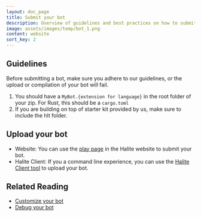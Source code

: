 ```yaml
---
layout: doc_page
title: Submit your bot
description: Overview of guidelines and best practices on how to submit bots
image: assets/images/temp/bot_1.png
content: website
sort_key: 2
---
```


## Guidelines

Before submitting a bot, make sure you adhere to our guidelines, or the upload or compilation of your bot will fail.

1. You should have a `MyBot.{extension for language}` in the root folder of your zip. For Rust, this should be a `cargo.toml`
2. If you are building on top of starter kit provided by us, make sure to include the hlt folder.

## Upload your bot

* Website: You can use the [play page](play-programming-challenge) in the Halite website to submit your bot.
* Halite Client: If you a command line experience, you can use the [Halite Client tool](/halite-cli-and-tools/upload-bots) to upload your bot.

## Related Reading
 
 * [Customize your bot](customize-bot)
 * [Debug your bot](debug-bot)
